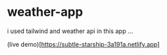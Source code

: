 # weather-app
i used tailwind and weather api in this app ...
 
(live demo)[https://subtle-starship-3a191a.netlify.app]
